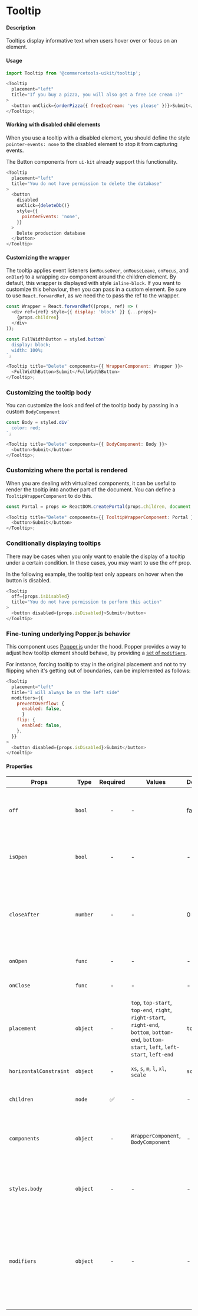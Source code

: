 # Tooltip

#### Description

Tooltips display informative text when users hover over or focus on an element.

#### Usage

```js
import Tooltip from '@commercetools-uikit/tooltip';

<Tooltip
  placement="left"
  title="If you buy a pizza, you will also get a free ice cream :)"
>
  <button onClick={orderPizza({ freeIceCream: 'yes please' })}>Submit</button>
</Tooltip>;
```

#### Working with disabled child elements

When you use a tooltip with a disabled element, you should define the style `pointer-events: none` to the disabled element to stop it from capturing events.

The Button components from `ui-kit` already support this functionality.

```js
<Tooltip
  placement="left"
  title="You do not have permission to delete the database"
>
  <button
    disabled
    onClick={deleteDb()}
    style={{
      pointerEvents: 'none',
    }}
  >
    Delete production database
  </button>
</Tooltip>
```

#### Customizing the wrapper

The tooltip applies event listeners (`onMouseOver`, `onMouseLeave`, `onFocus`, and `onBlur`) to a wrapping `div` component around the children element. By default, this wrapper is displayed with style `inline-block`. If you want to customize this behaviour, then you can pass in a custom element. Be sure to use `React.forwardRef`, as we need the to pass the ref to the wrapper.

```js
const Wrapper = React.forwardRef((props, ref) => (
  <div ref={ref} style={{ display: 'block' }} {...props}>
    {props.children}
  </div>
));

const FullWidthButton = styled.button`
  display: block;
  width: 100%;
`;

<Tooltip title="Delete" components={{ WrapperComponent: Wrapper }}>
  <FullWidthButton>Submit</FullWidthButton>
</Tooltip>;
```

### Customizing the tooltip body

You can customize the look and feel of the tooltip body by passing in a custom `BodyComponent`

```js
const Body = styled.div`
  color: red;
`;

<Tooltip title="Delete" components={{ BodyComponent: Body }}>
  <button>Submit</button>
</Tooltip>;
```

### Customizing where the portal is rendered

When you are dealing with virtualized components, it can be useful to render the tooltip into another part of the document. You can define a `TooltipWrapperComponent` to do this.

```js
const Portal = props => ReactDOM.createPortal(props.children, document.body);

<Tooltip title="Delete" components={{ TooltipWrapperComponent: Portal }}>
  <button>Submit</button>
</Tooltip>;
```

### Conditionally displaying tooltips

There may be cases when you only want to enable the display of a tooltip under a certain condition. In these cases, you may want to use the `off` prop.

In the following example, the tooltip text only appears on hover when the button is disabled.

```js
<Tooltip
  off={props.isDisabled}
  title="You do not have permission to perform this action"
>
  <button disabled={props.isDisabled}>Submit</button>
</Tooltip>
```

### Fine-tuning underlying Popper.js behavior

This component uses [Popper.js](https://popper.js.org/) under the hood. Popper provides a way to adjust how tooltip element should behave, by providing a [set of `modifiers`][modifiers-doc].

For instance, forcing tooltip to stay in the original placement and not to try flipping when it's getting out of boundaries, can be implemented as follows:

```js
<Tooltip
  placement="left"
  title="I will always be on the left side"
  modifiers={{
    preventOverflow: {
      enabled: false,
      }
    flip: {
      enabled: false,
    },
  }}
>
  <button disabled={props.isDisabled}>Submit</button>
</Tooltip>
```

#### Properties

| Props                  | Type     | Required | Values                                                                                                                                       | Default | Description                                                                                                                                                 |
| ---------------------- | -------- | :------: | -------------------------------------------------------------------------------------------------------------------------------------------- | ------- | ----------------------------------------------------------------------------------------------------------------------------------------------------------- |
| `off`                  | `bool`   |    -     | -                                                                                                                                            | false   | Whether or not the tooltip opens and closes as a result of event listeners.                                                                                 |
| `isOpen`               | `bool`   |    -     | -                                                                                                                                            | -       | If passed, the tooltip's open and closed states are controlled by this prop                                                                                 |
| `closeAfter`           | `number` |    -     | -                                                                                                                                            | 0       | Delay (in milliseconds) between the end of the user interaction, and the closing of the tooltip                                                             |
| `onOpen`               | `func`   |    -     | -                                                                                                                                            | -       | Called when the tooltip is opened                                                                                                                           |
| `onClose`              | `func`   |    -     | -                                                                                                                                            | -       | Called after the tooltip is closed                                                                                                                          |
| `placement`            | `object` |    -     | `top`, `top-start`, `top-end`, `right`, `right-start`, `right-end`, `bottom`, `bottom-end`, `bottom-start`, `left`, `left-start`, `left-end` | `top`   | How the tooltip is positioned relative to the child element                                                                                                 |
| `horizontalConstraint` | `object` |    -     | `xs`, `s`, `m`, `l`, `xl`, `scale`                                                                                                           | `scale` | Horizontal size limit of the tooltip                                                                                                                        |
| `children`             | `node`   |    ✅    | -                                                                                                                                            | -       | Content rendered within the tooltip                                                                                                                         |
| `components`           | `object` |    -     | `WrapperComponent`, `BodyComponent`                                                                                                          | -       | If passed, the tooltip will wrap your component with this element                                                                                           |
| `styles.body`          | `object` |    -     | -                                                                                                                                            | -       | If passed, these styles will be spread onto the div surrounding the tooltip body                                                                            |
| `modifiers`            | `object` |    -     | -                                                                                                                                            | -       | Provides a way to fine-tune an appearance of underlying Popper tooltip element. For more information, please check [Popper.js documentation][modifiers-doc] |
|                        |          |          |                                                                                                                                              |         |                                                                                                                                                             |

[modifiers-doc]: https://popper.js.org/popper-documentation.html#modifiers
